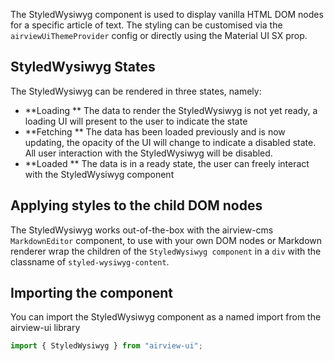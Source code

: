 The StyledWysiwyg component is used to display vanilla HTML DOM nodes for a specific article of text. The styling can be customised via the `airviewUiThemeProvider` config or directly using the Material UI SX prop.

## StyledWysiwyg States

The StyledWysiwyg can be rendered in three states, namely:

- **Loading ** The data to render the StyledWysiwyg is not yet ready, a loading UI will present to the user to indicate the state
- **Fetching ** The data has been loaded previously and is now updating, the opacity of the UI will change to indicate a disabled state. All user interaction with the StyledWysiwyg will be disabled.
- **Loaded ** The data is in a ready state, the user can freely interact with the StyledWysiwyg component

## Applying styles to the child DOM nodes

The StyledWysiwyg works out-of-the-box with the airview-cms `MarkdownEditor` component, to use with your own DOM nodes or Markdown renderer wrap the children of the `StyledWysiwyg component` in a `div` with the classname of `styled-wysiwyg-content`.

## Importing the component

You can import the StyledWysiwyg component as a named import from the airview-ui library

```javascript
import { StyledWysiwyg } from "airview-ui";
```
